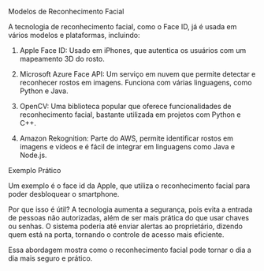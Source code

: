 

 Modelos de Reconhecimento Facial

A tecnologia de reconhecimento facial, como o Face ID, já é usada em vários modelos e plataformas, incluindo:

1. Apple Face ID: Usado em iPhones, que autentica os usuários com um mapeamento 3D do rosto.

2. Microsoft Azure Face API: Um serviço em nuvem que permite detectar e reconhecer rostos em imagens. Funciona com várias linguagens, como Python e Java.

3. OpenCV: Uma biblioteca popular que oferece funcionalidades de reconhecimento facial, bastante utilizada em projetos com Python e C++.

4. Amazon Rekognition: Parte do AWS, permite identificar rostos em imagens e vídeos e é fácil de integrar em linguagens como Java e Node.js.

 Exemplo Prático

 Um exemplo é o face id da Apple, que utiliza o reconhecimento facial para poder desbloquear o smartphone.

Por que isso é útil? A tecnologia aumenta a segurança, pois evita a entrada de pessoas não autorizadas, além de ser mais prática do que usar chaves ou senhas. O sistema poderia até enviar alertas ao proprietário, dizendo quem está na porta, tornando o controle de acesso mais eficiente.

Essa abordagem mostra como o reconhecimento facial pode tornar o dia a dia mais seguro e prático.
